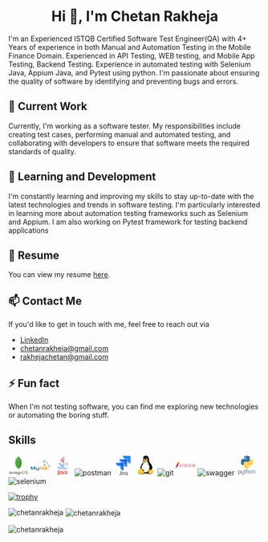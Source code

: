 

<!--
**chetanrakheja/chetanrakheja** is a ✨ _special_ ✨ repository because its `README.md` (this file) appears on your GitHub profile.

Here are some ideas to get you started:

- 🔭 I’m currently working on ...
- 🌱 I’m currently learning ...
- 👯 I’m looking to collaborate on ...
- 🤔 I’m looking for help with ...
- 💬 Ask me about ...
- 📫 How to reach me: ...
- 😄 Pronouns: ...
- ⚡ Fun fact: ...
-->
<h1 align="center">Hi 👋, I'm Chetan Rakheja</h1>
I'm an Experienced ISTQB Certified Software Test Engineer(QA) with 4+ Years of experience in both Manual and Automation Testing in the Mobile Finance Domain. Experienced in API Testing, WEB testing, and Mobile App Testing, Backend Testing. Experience in automated testing with Selenium Java, Appium Java, and Pytest using python. I'm passionate about ensuring the quality of software by identifying and preventing bugs and errors.

<h2>🔭 Current Work</h2>
Currently, I'm working as a software tester. My responsibilities include creating test cases, performing manual and automated testing, and collaborating with developers to ensure that software meets the required standards of quality.


<h2>🌱 Learning and Development</h2>
I'm constantly learning and improving my skills to stay up-to-date with the latest technologies and trends in software testing. I'm particularly interested in learning more about automation testing frameworks such as Selenium and Appium.
I am also working on Pytest framework for testing backend applications


<h2>📄 Resume</h2>
You can view my resume <a href="chetanrakheja.com/cv" target="_blank">here</a></li>.

<h2>📫 Contact Me</h2>
If you'd like to get in touch with me, feel free to reach out via 
<ul>
<li><a href="https://www.linkedin.com/in/chetanrakheja/" target="_blank">LinkedIn</a></li>
<li><a href="mailto:chetanrakheja@gmail.com" target="_blank">chetanrakheja@gmail.com</a></li>
<li><a href="mailto:rakhejachetan@gmail.com" target="_blank">rakhejachetan@gmail.com</a></li>
</ul>

<h2>⚡ Fun fact</h2>
When I'm not testing software, you can find me exploring new technologies or automating the boring stuff.

<h2>Skills</h2>
<p><img src="https://raw.githubusercontent.com/devicons/devicon/master/icons/mongodb/mongodb-original-wordmark.svg" alt="mongodb" width="40" height="40"/>
<img src="https://raw.githubusercontent.com/devicons/devicon/master/icons/mysql/mysql-original-wordmark.svg" alt="mysql" width="40" height="40"/>
<img src="https://raw.githubusercontent.com/devicons/devicon/master/icons/java/java-original-wordmark.svg" alt="java" width="40" height="40"/>
<img src="https://www.vectorlogo.zone/logos/getpostman/getpostman-icon.svg" alt="postman" width="40" height="40"/>
<img src="https://raw.githubusercontent.com/devicons/devicon/master/icons/jira/jira-original-wordmark.svg" alt="jira" width="40" height="40"/>
<img src="https://raw.githubusercontent.com/devicons/devicon/master/icons/linux/linux-original.svg" alt="linux" width="40" height="40"/>
<img src="https://www.vectorlogo.zone/logos/git-scm/git-scm-icon.svg" alt="git" width="40" height="40"/>
<img src="https://raw.githubusercontent.com/devicons/devicon/master/icons/apache/apache-original-wordmark.svg" alt="maven" width="40" height="40"/>
<img src="https://avatars.githubusercontent.com/u/7658037?s=200&v=4" alt="swagger" width="40" height="40"/>
<img src="https://raw.githubusercontent.com/devicons/devicon/master/icons/python/python-original-wordmark.svg" alt="python" width="40" height="40"/>
<img src="https://raw.githubusercontent.com/detain/svg-logos/780f25886640cef088af994181646db2f6b1a3f8/svg/selenium-logo.svg" alt="selenium" width="40" height="40"/>


</p>

[![trophy](https://github-profile-trophy.vercel.app/?username=chetanrakheja&row=1&margin-w=15)](https://github.com/ryo-ma/github-profile-trophy)

<p><img align="left" src="https://github-readme-stats.vercel.app/api/top-langs?username=chetanrakheja&show_icons=true&locale=en&layout=compact" alt="chetanrakheja" /></p>

<p>&nbsp;<img align="center" src="https://github-readme-stats.vercel.app/api?username=chetanrakheja&show_icons=true&locale=en" alt="chetanrakheja" /></p>

<p><img align="center" src="https://github-readme-streak-stats.herokuapp.com/?user=chetanrakheja&" alt="chetanrakheja" /></p>

